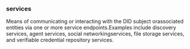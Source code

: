 ### services

Means of communicating or interacting with the DID subject orassociated entities via one or more service endpoints.Examples include discovery services, agent services, social networkingservices, file storage services, and verifiable credential repository services.